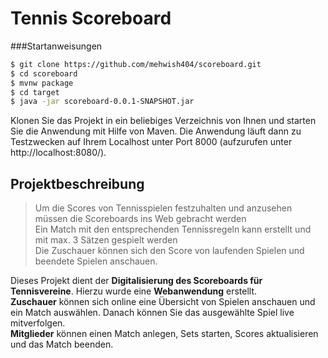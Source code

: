 # Tennis Scoreboard

###Startanweisungen
```sh
$ git clone https://github.com/mehwish404/scoreboard.git
$ cd scoreboard
$ mvnw package
$ cd target
$ java -jar scoreboard-0.0.1-SNAPSHOT.jar
```
Klonen Sie das Projekt in ein beliebiges Verzeichnis von Ihnen und starten Sie die Anwendung mit Hilfe von Maven.
Die Anwendung läuft dann zu Testzwecken auf Ihrem Localhost unter Port 8000 (aufzurufen unter http://localhost:8080/).

## Projektbeschreibung

> Um die Scores von Tennisspielen festzuhalten und anzusehen müssen die Scoreboards ins Web gebracht werden<br>
> Ein Match mit den entsprechenden Tennissregeln kann erstellt und mit max. 3 Sätzen gespielt werden<br>
> Die Zuschauer können sich den Score von laufenden Spielen und beendete Spielen anschauen.

Dieses Projekt dient der **Digitalisierung des Scoreboards für Tennisvereine**. Hierzu wurde eine **Webanwendung** erstellt.<br>
**Zuschauer** können sich online eine Übersicht von Spielen anschauen und ein Match auswählen. Danach können Sie das ausgewählte Spiel live mitverfolgen.<br>
**Mitglieder** können einen Match anlegen, Sets starten, Scores aktualisieren und das Match beenden.<br>


